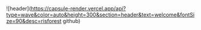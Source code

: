 ![header](https://capsule-render.vercel.app/api?type=wave&color=auto&height=300&section=header&text=welcome&fontSize=90&desc=risforest github)
